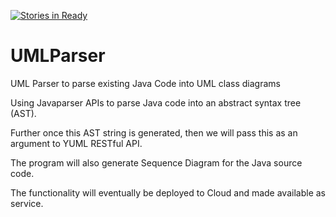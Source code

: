 [![Stories in Ready](https://badge.waffle.io/mishraak/UMLParser.png?label=ready&title=Ready)](https://waffle.io/mishraak/UMLParser)
# UMLParser


UML Parser to parse existing Java Code into UML class diagrams

Using Javaparser APIs to parse Java code into an abstract syntax tree (AST).


Further once this AST string is generated, then we will pass this as an argument to YUML RESTful API.

The program will also generate Sequence Diagram for the Java source code.

The functionality will eventually be deployed to Cloud and made available as service.



